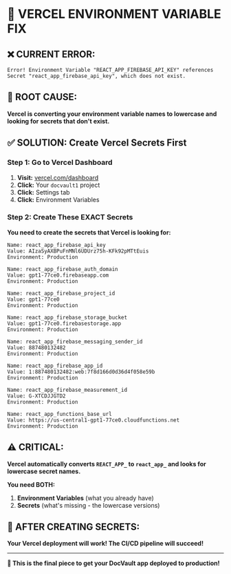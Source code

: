 # 🚨 VERCEL ENVIRONMENT VARIABLE FIX

## **❌ CURRENT ERROR:**
```
Error! Environment Variable "REACT_APP_FIREBASE_API_KEY" references Secret "react_app_firebase_api_key", which does not exist.
```

## **🔧 ROOT CAUSE:**
**Vercel is converting your environment variable names to lowercase and looking for secrets that don't exist.**

## **✅ SOLUTION: Create Vercel Secrets First**

### **Step 1: Go to Vercel Dashboard**
1. **Visit:** [vercel.com/dashboard](https://vercel.com/dashboard)
2. **Click:** Your `docvault1` project
3. **Click:** Settings tab
4. **Click:** Environment Variables

### **Step 2: Create These EXACT Secrets**
**You need to create the secrets that Vercel is looking for:**

```
Name: react_app_firebase_api_key
Value: AIzaSyAXBPuFnMNl6UDUrz75h-KFk92pMTtEuis
Environment: Production
```

```
Name: react_app_firebase_auth_domain
Value: gpt1-77ce0.firebaseapp.com
Environment: Production
```

```
Name: react_app_firebase_project_id
Value: gpt1-77ce0
Environment: Production
```

```
Name: react_app_firebase_storage_bucket
Value: gpt1-77ce0.firebasestorage.app
Environment: Production
```

```
Name: react_app_firebase_messaging_sender_id
Value: 887480132482
Environment: Production
```

```
Name: react_app_firebase_app_id
Value: 1:887480132482:web:7f8d166d0d36d4f058e59b
Environment: Production
```

```
Name: react_app_firebase_measurement_id
Value: G-XTCDJJGTD2
Environment: Production
```

```
Name: react_app_functions_base_url
Value: https://us-central1-gpt1-77ce0.cloudfunctions.net
Environment: Production
```

## **⚠️ CRITICAL:**
**Vercel automatically converts `REACT_APP_` to `react_app_` and looks for lowercase secret names.**

**You need BOTH:**
1. **Environment Variables** (what you already have)
2. **Secrets** (what's missing - the lowercase versions)

## **🚀 AFTER CREATING SECRETS:**
**Your Vercel deployment will work! The CI/CD pipeline will succeed!**

---

**🎯 This is the final piece to get your DocVault app deployed to production!**
